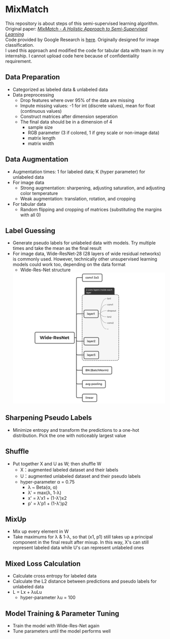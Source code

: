 # MixMatch

This repository is about steps of this semi-supervised learning algorithm.\
Original paper: [*MixMatch - A Holistic Approach to Semi-Supervised Learning*](https://arxiv.org/abs/1905.02249)\
Code provided by Google Research is [here](https://github.com/google-research/mixmatch). Originally designed for image classification.\
I used this approach and modified the code for tabular data with team in my internship. I cannot upload code here because of confidentiality requirement.



## Data Preparation

- Categorized as labeled data & unlabeled data
- Data preprocessing
  - Drop features where over 95% of the data are missing
  - Impute missing values: -1 for int (discrete values), mean for float (continuous values)
  - Construct matrices after dimension seperation
  - The final data should be in a dimension of 4
    - sample size
    - RGB parameter (3 if colored, 1 if grey scale or non-image data)
    - matrix length
    - matrix width

## Data Augmentation

- Augmentation times: 1 for labeled data; K (hyper parameter) for unlabeled data
- For image data
  - Strong augmentation: sharpening, adjusting saturation, and adjusting color temperature
  - Weak augmentation: translation, rotation, and cropping
- For tabular data
  - Random flipping and cropping of matrices (substituting the margins with all 0)

## Label Guessing

- Generate pseudo labels for unlabeled data with models. Try multiple times and take the mean as the final result
- For image data, Wide-ResNet-28 (28 layers of wide residual networks) is commonly used. However, technically other unsupervised learning models could work too, depending on the data format
  - Wide-Res-Net structure
  <img src="https://github.com/HonglingLei/MixMatch/blob/main/WideResNet_structure.png" />

## Sharpening Pseudo Labels

- Minimize entropy and transform the predictions to a one-hot distribution. Pick the one with noticeably largest value

## Shuffle

- Put together X and U as W; then shuffle W
  - X：augmented labeled dataset and their labels
  - U：augmented unlabeled dataset and their pseudo labels
  - hyper-parameter α = 0.75
    - λ ~ Beta(α, α)
    - λ' = max(λ, 1-λ)
    - x' = λ'x1 + (1-λ')x2
    - p' = λ'p1 + (1-λ')p2

## MixUp

- Mix up every element in W
- Take maximums for λ & 1-λ, so that (x1, p1) still takes up a principal component in the final result after mixup. In this way, X's can still represent labeled data while U's can represent unlabeled ones

## Mixed Loss Calculation

- Calculate cross entropy for labeled data
- Calculate the L2 distance between predictions and pseudo labels for unlabeled data
- L = Lx + λuLu
  - hyper-parameter λu = 100

## Model Training & Parameter Tuning

- Train the model with Wide-Res-Net again
- Tune parameters until the model performs well
